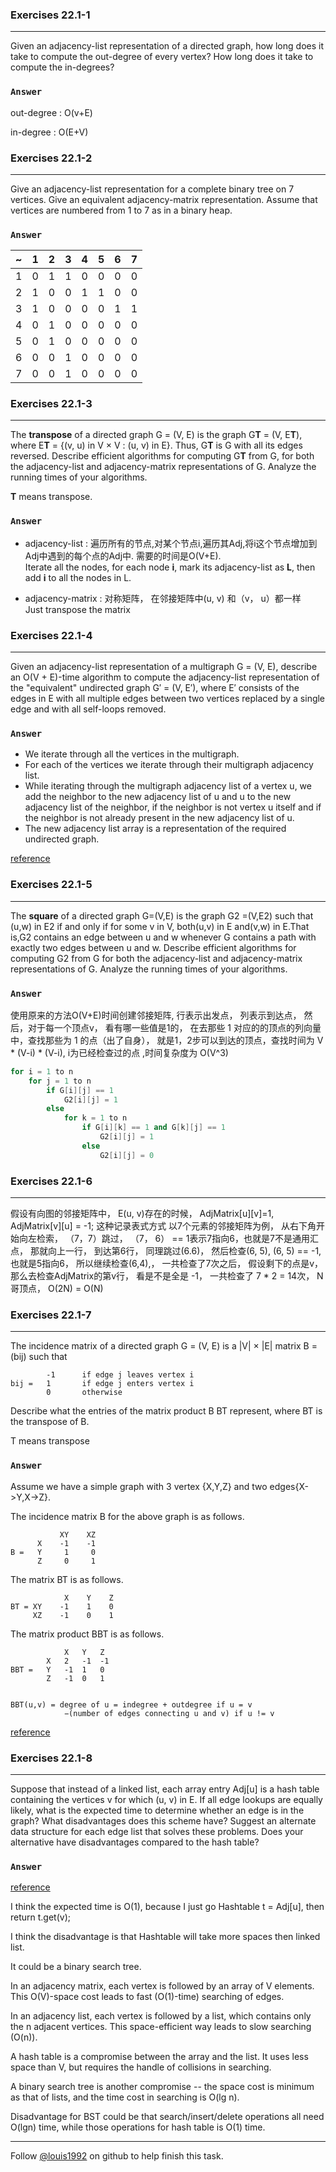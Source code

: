 ### Exercises 22.1-1
***
Given an adjacency-list representation of a directed graph, how long does it take to compute the out-degree of every vertex? How long does it take to compute the in-degrees?

### `Answer`
out-degree : O(v+E)

in-degree : O(E+V)

### Exercises 22.1-2
***
Give an adjacency-list representation for a complete binary tree on 7 vertices. Give an equivalent adjacency-matrix representation. Assume that vertices are numbered from 1 to 7 as in a binary heap.

### `Answer`
~ | 1 | 2 | 3 | 4 | 5 | 6 | 7
:---:|:---:|:---:|:---:|:---:|:---:|:---:|:---:
1 | 0 | 1 | 1 | 0 | 0 | 0 | 0
2 | 1 | 0 | 0 | 1 | 1 | 0 | 0
3 | 1 | 0 | 0 | 0 | 0 | 1 | 1
4 | 0 | 1 | 0 | 0 | 0 | 0 | 0 
5 | 0 | 1 | 0 | 0 | 0 | 0 | 0
6 | 0 | 0 | 1 | 0 | 0 | 0 | 0
7 | 0 | 0 | 1 | 0 | 0 | 0 | 0

### Exercises 22.1-3
***
The **transpose** of a directed graph G = (V, E) is the graph G**T** = (V, E**T**), where E**T** = {(v, u) in V × V : (u, v) in E}. Thus, G**T** is G with all its edges reversed. Describe efficient algorithms for computing G**T** from G, for both the adjacency-list and adjacency-matrix representations of G. Analyze the running times of your algorithms.

**T** means transpose.


### `Answer`

* adjacency-list : 遍历所有的节点,对某个节点i,遍历其Adj,将i这个节点增加到Adj中遇到的每个点的Adj中. 需要的时间是O(V+E). <br /> Iterate all the nodes, for each node **i**, mark its adjacency-list as **L**, then add **i** to all the nodes in L.

* adjacency-matrix : 对称矩阵， 在邻接矩阵中(u, v) 和（v， u）都一样 <br /> Just transpose the matrix
				

### Exercises 22.1-4
***
Given an adjacency-list representation of a multigraph G = (V, E), describe an O(V + E)-time algorithm to compute the adjacency-list representation of the "equivalent" undirected graph G′ = (V, E′), where E′ consists of the edges in E with all multiple edges between two vertices replaced by a single edge and with all self-loops removed.

### `Answer`
* We iterate through all the vertices in the multigraph.
* For each of the vertices we iterate through their multigraph adjacency list.
* While iterating through the multigraph adjacency list of a vertex u, we add the neighbor to the new adjacency list of u and u to the new adjacency list of the neighbor, if the neighbor is not vertex u itself and if the neighbor is not already present in the new adjacency list of u.
* The new adjacency list array is a representation of the required undirected graph.

[reference](http://vlsicad.ucsd.edu/courses/cse101-w15/hw/hw1_solutions.pdf)

						
### Exercises 22.1-5
***
The **square** of a directed graph G=(V,E) is the graph G2 =(V,E2) such that (u,w) in E2 if  and only if for some v in V, both(u,v) in E and(v,w) in E.That is,G2 contains an edge between u and w whenever G contains a path with exactly two edges between u and w. Describe efficient algorithms for computing G2 from G for both the adjacency-list and adjacency-matrix representations of G. Analyze the running times of your algorithms.


### `Answer`

使用原来的方法O(V+E)时间创建邻接矩阵, 行表示出发点， 列表示到达点， 然后，对于每一个顶点v， 看有哪一些值是1的， 在去那些 1 对应的的顶点的列向量中，查找那些为 1 的点（出了自身）， 就是1，2步可以到达的顶点，查找时间为 V * (V-i) * (V-i), i为已经检查过的点 ,时间复杂度为 O(V^3)
```c++
for i = 1 to n
    for j = 1 to n
        if G[i][j] == 1
            G2[i][j] = 1
        else
            for k = 1 to n
                if G[i][k] == 1 and G[k][j] == 1
                    G2[i][j] = 1
                else
                    G2[i][j] = 0
```

### Exercises 22.1-6
***
假设有向图的邻接矩阵中， E(u, v)存在的时候， AdjMatrix[u][v]=1, AdjMatrix[v][u] = -1; 这种记录表式方式
以7个元素的邻接矩阵为例， 从右下角开始向左检索， （7，7）跳过， （7， 6） == 1表示7指向6，也就是7不是通用汇点， 那就向上一行， 到达第6行， 同理跳过(6.6)， 然后检查(6, 5), (6, 5) == -1, 也就是5指向6， 所以继续检查(6,4),， 一共检查了7次之后， 假设剩下的点是v， 那么去检查AdjMatrix的第v行， 看是不是全是 -1， 一共检查了 7 * 2 = 14次， N哥顶点， O(2N) = O(N)

### Exercises 22.1-7
***
The incidence matrix of a directed graph G = (V, E) is a |V| × |E| matrix B = (bij) such that

			-1		if edge j leaves vertex i
	bij =   1		if edge j enters vertex i
   			0		otherwise
   			
Describe what the entries of the matrix product B BT represent, where BT is the transpose of B.

T means transpose

### `Answer`
Assume we have a simple graph with 3 vertex {X,Y,Z} and two edges{X->Y,X->Z}.

The incidence matrix B for the above graph is as follows.

			   XY    XZ	
		  X    -1    -1
	B =   Y     1     0
		  Z     0     1
		  
The matrix BT is as follows.

         		X    Y    Z
	BT = XY    -1    1    0
	     XZ    -1    0    1
	     
The matrix product BBT is as follows.

				X	Y	Z
			X	2	-1	-1
	BBT =   Y	-1	1	0
            Z	-1	0	1


	BBT(u,v) = degree of u = indegree + outdegree if u = v
				−(number of edges connecting u and v) if u != v
				
[reference](http://vlsicad.ucsd.edu/courses/cse101-w15/hw/hw1_solutions.pdf)

### Exercises 22.1-8
***
Suppose that instead of a linked list, each array entry Adj[u] is a hash table containing the vertices v for which (u, v) in E. If all edge lookups are equally likely, what is the expected time to determine whether an edge is in the graph? What disadvantages does this scheme have? Suggest an alternate data structure for each edge list that solves these problems. Does your alternative have disadvantages compared to the hash table?

### `Answer`
[reference](http://stackoverflow.com/questions/9667571/graph-what-are-the-disadvantages-if-i-replace-each-linked-list-in-adjacency-li)

I think the expected time is O(1), because I just go Hashtable t = Adj[u], then return t.get(v);

I think the disadvantage is that Hashtable will take more spaces then linked list.


It could be a binary search tree.

In an adjacency matrix, each vertex is followed by an array of V elements. This O(V)-space cost leads to fast (O(1)-time) searching of edges.

In an adjacency list, each vertex is followed by a list, which contains only the n adjacent vertices. This space-efficient way leads to slow searching (O(n)).

A hash table is a compromise between the array and the list. It uses less space than V, but requires the handle of collisions in searching.

A binary search tree is another compromise -- the space cost is minimum as that of lists, and the time cost in searching is O(lg n).

Disadvantage for BST could be that search/insert/delete operations all need O(lgn) time, while those operations for hash table is O(1) time.

***
Follow [@louis1992](https://github.com/gzc) on github to help finish this task.

